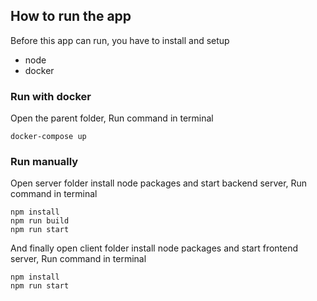 ## How to run the app
Before this app can run, you have to install and setup
* node
* docker

### Run with docker
Open the parent folder, Run command in terminal
```
docker-compose up
```

### Run manually
Open server folder install node packages and start backend server, Run command in terminal
```
npm install
npm run build
npm run start
```

And finally open client folder install node packages and start frontend server, Run command in terminal
```
npm install
npm run start
```